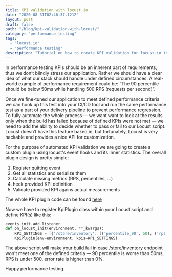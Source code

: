 ```yaml
---
title: KPI validation with locust.io
date: "2020-08-31T02:46:37.121Z"
layout: post
draft: false
path: "/blog/kpi-validation-with-locust/"
category: "performance testing"
tags:
  - "locust.io"
  - "performance testing"
description: "Tutorial on how to create KPI validation for locust.io to automatically check whether application meets performance criteria."
---
```


In performance testing KPIs should be an inherent part of requirements, thus we don’t blindly stress our application. Rather we should have a clear idea of what our stack should handle under defined circumstances. A real-world example of performance requirement could be: “The 90 percentile should be below 50ms while handling 500 RPS (requests per second)”.

Once we fine-tuned our application to meet defined performance criteria we can hook up this test into your CI/CD tool and run the same performance test as a part of your delivery pipeline to prevent performance regression. To fully automate the whole process — we want want to look at the results only when the build has failed because of defined KPIs were not met — we need to add the ability to decide whether to pass or fail to our Locust script. Locust doesn’t have this feature baked in, but fortunately, Locust is very hackable and provides a nice API for customization.

For the purpose of automated KPI validation we are going to create a custom plugin using locust's event hooks and its inner statistics. The overall plugin design is pretty simple:
1. Register quitting event
2. Get all statistics and serialize them
3. Calculate missing metrics (RPS, percentiles, …)
4. heck provided KPI definition
5. Validate provided KPI agains actual measurements

The whole KPI plugin code can be found [here](https://gist.githubusercontent.com/ludeknovy/af039ea46d568490cd8d09f5d0dad90d/raw/4c423298df3cd41ff42cc1ce89d78210f7ec9157/kpi_listener.py)

Now we have to register KpiPlugin class within your Locust script and define KPI(s) like this:

```python
events.init.add_listener
def on_locust_init(environment, **_kwargs):
    KPI_SETTINGS = [{'/store/inventory': [('percentile_90', 50), ('rps', 500), ('error_rate', 0)]}]
    KpiPlugin(env=environment, kpis=KPI_SETTINGS)
```

The above script will make your build fail in case /store/inventory endpoint won't meet one of the defined criteria — 90 percentile is worse than 50ms, RPS is under 500, error rate is higher than 0%.

Happy performance testing.